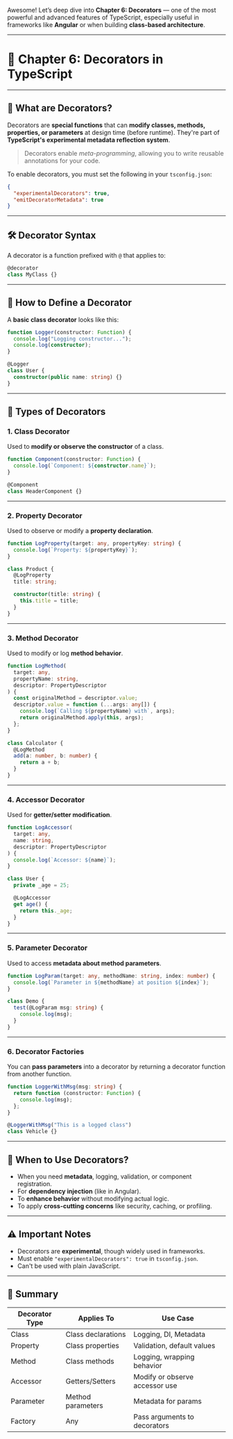 Awesome! Let’s deep dive into **Chapter 6: Decorators** — one of the most powerful and advanced features of TypeScript, especially useful in frameworks like **Angular** or when building **class-based architecture**.

---

# 📘 Chapter 6: Decorators in TypeScript

---

## 🔹 What are Decorators?

Decorators are **special functions** that can **modify classes, methods, properties, or parameters** at design time (before runtime). They're part of **TypeScript's experimental metadata reflection system**.

> Decorators enable _meta-programming_, allowing you to write reusable annotations for your code.

To enable decorators, you must set the following in your `tsconfig.json`:

```json
{
  "experimentalDecorators": true,
  "emitDecoratorMetadata": true
}
```

---

## 🛠️ Decorator Syntax

A decorator is a function prefixed with `@` that applies to:

```ts
@decorator
class MyClass {}
```

---

## 🔧 How to Define a Decorator

A **basic class decorator** looks like this:

```ts
function Logger(constructor: Function) {
  console.log("Logging constructor...");
  console.log(constructor);
}

@Logger
class User {
  constructor(public name: string) {}
}
```

---

## 🧩 Types of Decorators

### 1. Class Decorator

Used to **modify or observe the constructor** of a class.

```ts
function Component(constructor: Function) {
  console.log(`Component: ${constructor.name}`);
}

@Component
class HeaderComponent {}
```

---

### 2. Property Decorator

Used to observe or modify a **property declaration**.

```ts
function LogProperty(target: any, propertyKey: string) {
  console.log(`Property: ${propertyKey}`);
}

class Product {
  @LogProperty
  title: string;

  constructor(title: string) {
    this.title = title;
  }
}
```

---

### 3. Method Decorator

Used to modify or log **method behavior**.

```ts
function LogMethod(
  target: any,
  propertyName: string,
  descriptor: PropertyDescriptor
) {
  const originalMethod = descriptor.value;
  descriptor.value = function (...args: any[]) {
    console.log(`Calling ${propertyName} with`, args);
    return originalMethod.apply(this, args);
  };
}

class Calculator {
  @LogMethod
  add(a: number, b: number) {
    return a + b;
  }
}
```

---

### 4. Accessor Decorator

Used for **getter/setter modification**.

```ts
function LogAccessor(
  target: any,
  name: string,
  descriptor: PropertyDescriptor
) {
  console.log(`Accessor: ${name}`);
}

class User {
  private _age = 25;

  @LogAccessor
  get age() {
    return this._age;
  }
}
```

---

### 5. Parameter Decorator

Used to access **metadata about method parameters**.

```ts
function LogParam(target: any, methodName: string, index: number) {
  console.log(`Parameter in ${methodName} at position ${index}`);
}

class Demo {
  test(@LogParam msg: string) {
    console.log(msg);
  }
}
```

---

### 6. Decorator Factories

You can **pass parameters** into a decorator by returning a decorator function from another function.

```ts
function LoggerWithMsg(msg: string) {
  return function (constructor: Function) {
    console.log(msg);
  };
}

@LoggerWithMsg("This is a logged class")
class Vehicle {}
```

---

## 🧠 When to Use Decorators?

- When you need **metadata**, logging, validation, or component registration.
- For **dependency injection** (like in Angular).
- To **enhance behavior** without modifying actual logic.
- To apply **cross-cutting concerns** like security, caching, or profiling.

---

## ⚠️ Important Notes

- Decorators are **experimental**, though widely used in frameworks.
- Must enable `"experimentalDecorators": true` in `tsconfig.json`.
- Can't be used with plain JavaScript.

---

## 🧠 Summary

| Decorator Type | Applies To         | Use Case                       |
| -------------- | ------------------ | ------------------------------ |
| Class          | Class declarations | Logging, DI, Metadata          |
| Property       | Class properties   | Validation, default values     |
| Method         | Class methods      | Logging, wrapping behavior     |
| Accessor       | Getters/Setters    | Modify or observe accessor use |
| Parameter      | Method parameters  | Metadata for params            |
| Factory        | Any                | Pass arguments to decorators   |
